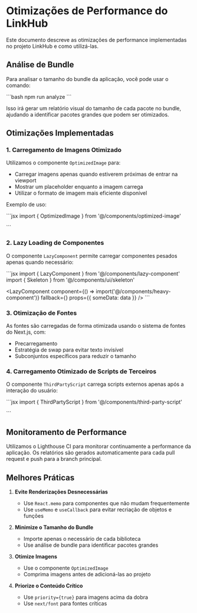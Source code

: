 # Otimizações de Performance do LinkHub

Este documento descreve as otimizações de performance implementadas no projeto LinkHub e como utilizá-las.

## Análise de Bundle

Para analisar o tamanho do bundle da aplicação, você pode usar o comando:

\`\`\`bash
npm run analyze
\`\`\`

Isso irá gerar um relatório visual do tamanho de cada pacote no bundle, ajudando a identificar pacotes grandes que podem ser otimizados.

## Otimizações Implementadas

### 1. Carregamento de Imagens Otimizado

Utilizamos o componente `OptimizedImage` para:
- Carregar imagens apenas quando estiverem próximas de entrar na viewport
- Mostrar um placeholder enquanto a imagem carrega
- Utilizar o formato de imagem mais eficiente disponível

Exemplo de uso:

\`\`\`jsx
import { OptimizedImage } from '@/components/optimized-image'

<OptimizedImage 
  src="/example.jpg" 
  alt="Exemplo" 
  width={800} 
  height={600} 
  priority={false} 
/>
\`\`\`

### 2. Lazy Loading de Componentes

O componente `LazyComponent` permite carregar componentes pesados apenas quando necessário:

\`\`\`jsx
import { LazyComponent } from '@/components/lazy-component'
import { Skeleton } from '@/components/ui/skeleton'

<LazyComponent 
  component={() => import('@/components/heavy-component')}
  fallback={<Skeleton className="h-40 w-full" />}
  props={{ someData: data }}
/>
\`\`\`

### 3. Otimização de Fontes

As fontes são carregadas de forma otimizada usando o sistema de fontes do Next.js, com:
- Precarregamento
- Estratégia de swap para evitar texto invisível
- Subconjuntos específicos para reduzir o tamanho

### 4. Carregamento Otimizado de Scripts de Terceiros

O componente `ThirdPartyScript` carrega scripts externos apenas após a interação do usuário:

\`\`\`jsx
import { ThirdPartyScript } from '@/components/third-party-script'

<ThirdPartyScript 
  src="https://example.com/script.js" 
  id="example-script" 
  strategy="lazyOnload" 
/>
\`\`\`

## Monitoramento de Performance

Utilizamos o Lighthouse CI para monitorar continuamente a performance da aplicação. Os relatórios são gerados automaticamente para cada pull request e push para a branch principal.

## Melhores Práticas

1. **Evite Renderizações Desnecessárias**
   - Use `React.memo` para componentes que não mudam frequentemente
   - Use `useMemo` e `useCallback` para evitar recriação de objetos e funções

2. **Minimize o Tamanho do Bundle**
   - Importe apenas o necessário de cada biblioteca
   - Use análise de bundle para identificar pacotes grandes

3. **Otimize Imagens**
   - Use o componente `OptimizedImage`
   - Comprima imagens antes de adicioná-las ao projeto

4. **Priorize o Conteúdo Crítico**
   - Use `priority={true}` para imagens acima da dobra
   - Use `next/font` para fontes críticas
